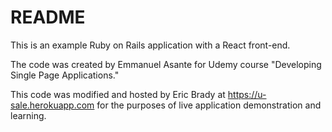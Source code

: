 # README

This is an example Ruby on Rails application with a React front-end.

The code was created by Emmanuel Asante for Udemy course "Developing Single Page Applications."

This code was modified and hosted by Eric Brady at https://u-sale.herokuapp.com for the purposes of live application demonstration and learning.

